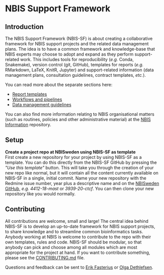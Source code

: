 # NBIS Support Framework

## Introduction

The NBIS Support Framework (NBIS-SF) is about creating a collaborative
framework for NBIS support projects and the related data management plans. The
idea is to have a common framework and knowledge-base that NBIS experts may
choose to adopt and expand as they perform support-related work. This includes
tools for reproducibility (*e.g.* Conda, Snakemake), version control (git,
GitHub), templates for reports (*e.g.* RMarkdown, LaTeX, KnitR, Jupyter) and
support-related information (data management plans, consultation guidelines,
contract templates, *etc.*).

You can read more about the separate sections here:
 * [Report templates](reports/)
 * [Workflows and pipelines](pipelines/)
 * [Data management guidelines](doc/data-management/)

You can also find more information relating to NBIS organisational matters
(such as routines, policies and other administrative material) at the
[NBIS Information][nbis-info] repository.

## Setup

**Create a project repo at NBISweden using NBIS-SF as template** \
First create a new repository for your project by using NBIS-SF as a template.
You can do this directly from the NBIS-SF GitHub by pressing the *"Use this
template"* button. This will take you through the creation of your new repo
like normal, but it will contain all the content currently available on NBIS-SF
in a single, initial commit. Name your new repository with the Redmine issue
number, year plus a descriptive name and on the [NBISweden GitHub][nbissweden],
*e.g.* *4412-18-mast* or *3939-20-ctcf*. You can then clone your new repository
like you would normally.

## Contributing

All contributions are welcome, small and large! The central idea behind NBIS-SF
is to develop an up-to-date framework for NBIS support projects, to share
knowledge and to streamline common bioinformatics tasks. Anybody working at
NBIS is welcome to contribute to the repo with their own templates, rules and
code. NBIS-SF should be modular, so that anybody can pick and choose among all
modules which are most appropriate for the project at hand. If you want to
contribute something, please see the [CONTRIBUTING.md](CONTRIBUTING.md) file.

Questions and feedback can be sent to
[Erik Fasterius](mailto:erik.fasterius@nbis.se?subject=[NBIS-SF]) or
[Olga Dethlefsen](mailto:olga.dethlefsen@nbis.se?subject=[NBIS-SF]).

[nbissweden]: https://github.com/NBISweden
[nbis-info]: https://github.com/NBISweden/NBIS-info
